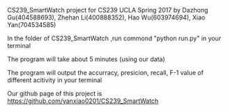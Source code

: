 CS239_SmartWatch
project for CS239 UCLA Spring 2017 
by Dazhong Gu(404588693), Zhehan Li(400888352), Hao Wu(603974694), Xiao Yan(704534585)

In the folder of CS239_SmartWatch ,run commond "python run.py" in your terminal

The program will take about 5 minutes (using our data)

The program will output the accurracy, presicion, recall, F-1 value of different acitivity in your terminal

Our github page of this project is https://github.com/yanxiao0201/CS239_SmartWatch
